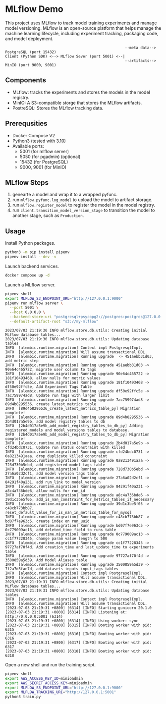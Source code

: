 # MLflow Demo

This project uses MLflow to track model training experiments and manage model versioning. MLflow is an open-source platform that helps manage the machine learning lifecycle, including experiment tracking, packaging code, and model deployment.

```text
                                                      --meta data--> PostgreSQL (port 15432)
Client (Python SDK) <--> MLflow Sever (port 5001) <--|
                                                      --artifacts--> MinIO (port 9000, 9001)
```

## Components

- MLflow: tracks the experiments and stores the models in the model registry.
- MinIO: A S3-compatible storge that stores the MLflow artifacts.
- PostreSQL: Stores the MLflow tracking data.

## Prerequsities

- Docker Compose V2
- Python3 (tested with 3.10)
- Available ports:
  - 5001 (for mlflow server)
  - 5050 (for pgadmin) (optional)
  - 15432 (for PostgreSQL)
  - 9000, 9001 (for MinIO)

## MLflow Steps

1. genearte a model and wrap it to a wrapped pyfunc.
1. run `mlflow.pyfunc.log_model` to upload the model to artifact storage.
1. run `mlflow.register_model` to register the model in the model registry.
1. run `client.transition_model_version_stage` to transition the model to another stage, such as `Production`.

## Usage

Install Python packages.

```bash
python3 -m pip install pipenv
pipenv install --dev -v
```

Launch backend services.

```bash
docker compose up -d
```

Launch a MLflow server.

```bash
pipenv shell
export MLFLOW_S3_ENDPOINT_URL="http://127.0.0.1:9000"
pipenv run mlflow server \
  --port 5001 \
  --host 0.0.0.0 \
  --backend-store-uri "postgresql+psycopg2://postgres:postgres@127.0.0.1:15432/mlflow" \
  --default-artifact-root "s3://my-mlflow"
```

```text
2023/07/03 21:19:30 INFO mlflow.store.db.utils: Creating initial MLflow database tables...
2023/07/03 21:19:30 INFO mlflow.store.db.utils: Updating database tables
INFO  [alembic.runtime.migration] Context impl PostgresqlImpl.
INFO  [alembic.runtime.migration] Will assume transactional DDL.
INFO  [alembic.runtime.migration] Running upgrade  -> 451aebb31d03, add metric step
INFO  [alembic.runtime.migration] Running upgrade 451aebb31d03 -> 90e64c465722, migrate user column to tags
INFO  [alembic.runtime.migration] Running upgrade 90e64c465722 -> 181f10493468, allow nulls for metric values
INFO  [alembic.runtime.migration] Running upgrade 181f10493468 -> df50e92ffc5e, Add Experiment Tags Table
INFO  [alembic.runtime.migration] Running upgrade df50e92ffc5e -> 7ac759974ad8, Update run tags with larger limit
INFO  [alembic.runtime.migration] Running upgrade 7ac759974ad8 -> 89d4b8295536, create latest metrics table
INFO  [89d4b8295536_create_latest_metrics_table_py] Migration complete!
INFO  [alembic.runtime.migration] Running upgrade 89d4b8295536 -> 2b4d017a5e9b, add model registry tables to db
INFO  [2b4d017a5e9b_add_model_registry_tables_to_db_py] Adding registered_models and model_versions tables to database.
INFO  [2b4d017a5e9b_add_model_registry_tables_to_db_py] Migration complete!
INFO  [alembic.runtime.migration] Running upgrade 2b4d017a5e9b -> cfd24bdc0731, Update run status constraint with killed
INFO  [alembic.runtime.migration] Running upgrade cfd24bdc0731 -> 0a8213491aaa, drop_duplicate_killed_constraint
INFO  [alembic.runtime.migration] Running upgrade 0a8213491aaa -> 728d730b5ebd, add registered model tags table
INFO  [alembic.runtime.migration] Running upgrade 728d730b5ebd -> 27a6a02d2cf1, add model version tags table
INFO  [alembic.runtime.migration] Running upgrade 27a6a02d2cf1 -> 84291f40a231, add run_link to model_version
INFO  [alembic.runtime.migration] Running upgrade 84291f40a231 -> a8c4a736bde6, allow nulls for run_id
INFO  [alembic.runtime.migration] Running upgrade a8c4a736bde6 -> 39d1c3be5f05, add_is_nan_constraint_for_metrics_tables_if_necessary
INFO  [alembic.runtime.migration] Running upgrade 39d1c3be5f05 -> c48cb773bb87, reset_default_value_for_is_nan_in_metrics_table_for_mysql
INFO  [alembic.runtime.migration] Running upgrade c48cb773bb87 -> bd07f7e963c5, create index on run_uuid
INFO  [alembic.runtime.migration] Running upgrade bd07f7e963c5 -> 0c779009ac13, add deleted_time field to runs table
INFO  [alembic.runtime.migration] Running upgrade 0c779009ac13 -> cc1f77228345, change param value length to 500
INFO  [alembic.runtime.migration] Running upgrade cc1f77228345 -> 97727af70f4d, Add creation_time and last_update_time to experiments table
INFO  [alembic.runtime.migration] Running upgrade 97727af70f4d -> 3500859a5d39, Add Model Aliases table
INFO  [alembic.runtime.migration] Running upgrade 3500859a5d39 -> 7f2a7d5fae7d, add datasets inputs input_tags tables
INFO  [alembic.runtime.migration] Context impl PostgresqlImpl.
INFO  [alembic.runtime.migration] Will assume transactional DDL.
2023/07/03 21:19:31 INFO mlflow.store.db.utils: Creating initial MLflow database tables...
2023/07/03 21:19:31 INFO mlflow.store.db.utils: Updating database tables
INFO  [alembic.runtime.migration] Context impl PostgresqlImpl.
INFO  [alembic.runtime.migration] Will assume transactional DDL.
[2023-07-03 21:19:31 +0800] [6314] [INFO] Starting gunicorn 20.1.0
[2023-07-03 21:19:31 +0800] [6314] [INFO] Listening at: http://0.0.0.0:5001 (6314)
[2023-07-03 21:19:31 +0800] [6314] [INFO] Using worker: sync
[2023-07-03 21:19:31 +0800] [6315] [INFO] Booting worker with pid: 6315
[2023-07-03 21:19:31 +0800] [6316] [INFO] Booting worker with pid: 6316
[2023-07-03 21:19:31 +0800] [6317] [INFO] Booting worker with pid: 6317
[2023-07-03 21:19:31 +0800] [6318] [INFO] Booting worker with pid: 6318
```

Open a new shell and run the training script.

```bash
pipenv shell
export AWS_ACCESS_KEY_ID=minioadmin
export AWS_SECRET_ACCESS_KEY=minioadmin
export MLFLOW_S3_ENDPOINT_URL="http://127.0.0.1:9000"
export MLFLOW_TRACKING_URI="http://127.0.0.1:5001"
python3 train.py
```
